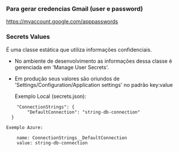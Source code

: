 ### Para gerar credencias Gmail (user e password)
https://myaccount.google.com/apppasswords

### Secrets Values
É uma classe estática que utiliza informações confidenciais.
 - No ambiente de desenvolvimento as informações dessa classe é gerenciada em 'Manage User Secrets'.
 - Em produção seus valores são oriundos de 'Settings/Configuration/Application settings' no padrão key:value

    Exemplo Local (secrets.json):
```Git
    "ConnectionStrings": {
        "DefaultConnection": "string-db-connection"
  }
```
    Exemplo Azure: 
```Git
    name: ConnectionStrings__DefaultConnection
    value: string-db-connection
```